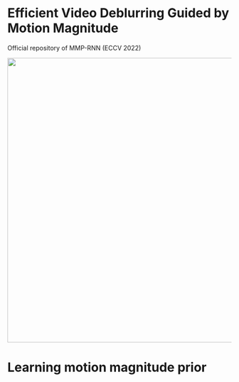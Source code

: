 # Efficient Video Deblurring Guided by Motion Magnitude
Official repository of MMP-RNN (ECCV 2022)
<div align="center"><img src="https://user-images.githubusercontent.com/11170161/178935637-6bb6a25a-dc67-4d5e-9c3c-f7f31be41085.png" width="640"></div>


# Learning motion magnitude prior
